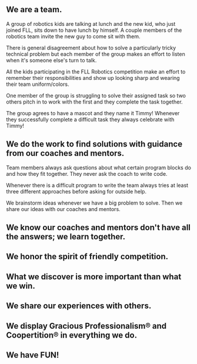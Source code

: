 ## We are a team.

A group of robotics kids are talking at lunch and the new kid, who just joined FLL, sits down to have lunch by himself. A couple members of the robotics team invite the new guy to come sit with them.

There is general disagreement about how to solve a particularly tricky technical problem but each member of the group makes an effort to listen when it's someone else's turn to talk.

All the kids participating in the FLL Robotics competition make an effort to remember their responsibilities and show up looking sharp and wearing their team uniform/colors.

One member of the group is struggling to solve their assigned task so two others pitch in to work with the first and they complete the task together.

The group agrees to have a mascot and they name it Timmy! Whenever they successfully complete a difficult task they always celebrate with Timmy!

## We do the work to find solutions with guidance from our coaches and mentors.

Team members always ask questions about what certain program blocks do and how they fit together. They never ask the coach to write code.

Whenever there is a difficult program to write the team always tries at least three different approaches before asking for outside help.

We brainstorm ideas whenever we have a big problem to solve. Then we share our ideas with our coaches and mentors.


## We know our coaches and mentors don't have all the answers; we learn together.
## We honor the spirit of friendly competition.
## What we discover is more important than what we win.
## We share our experiences with others.
## We display Gracious Professionalism® and Coopertition® in everything we do.
## We have FUN!

